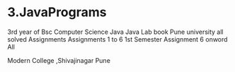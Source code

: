 # 3.JavaPrograms
3rd year of Bsc Computer Science Java
Java Lab book Pune university all solved Assignments
Assignments 1 to 6 1st Semester
Assignment 6 onword All

Modern College ,Shivajinagar 
Pune
